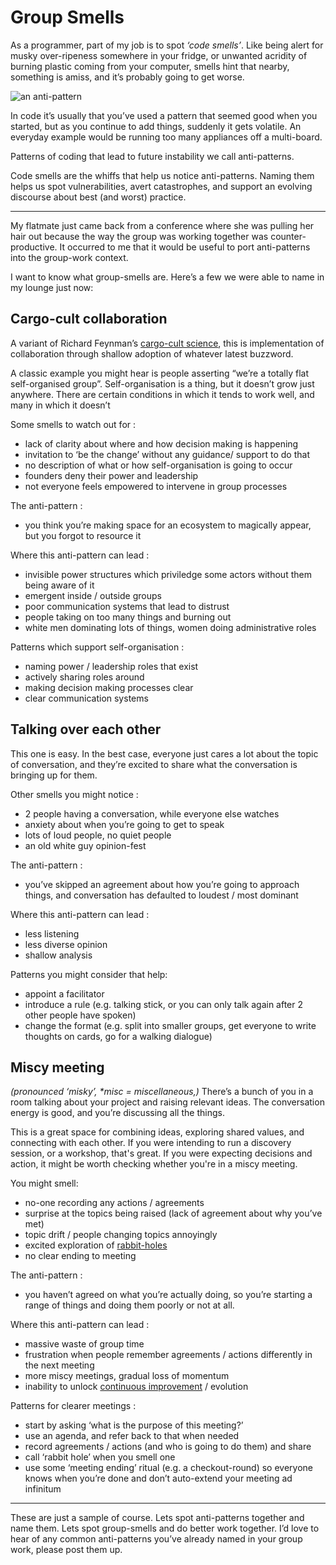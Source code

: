 # Group Smells

As a programmer, part of my job is to spot _‘code smells’_.
Like being alert for musky over-ripeness somewhere in your fridge, or unwanted acridity of burning plastic coming from your computer, smells hint that nearby, something is amiss, and it’s probably going to get worse.


![](images/anti_pattern_plugs.jpg 'an anti-pattern')


In code it’s usually that you’ve used a pattern that seemed good when you started, but as you continue to add things, suddenly it gets volatile.
An everyday example would be running too many appliances off a multi-board.

Patterns of coding that lead to  future instability we call anti-patterns.

Code smells are the whiffs that help us notice anti-patterns.
Naming them helps us spot vulnerabilities, avert catastrophes, and support an evolving discourse about best (and worst) practice.

---

My flatmate just came back from a conference where she was pulling her hair out because the way the group was working together was counter-productive.
It occurred to me that it would be useful to port anti-patterns into the  group-work context.

I want to know what group-smells are.
Here’s a few we were able to name in my lounge just now:

## Cargo-cult collaboration

A variant of Richard Feynman’s [cargo-cult science](https://en.wikipedia.org/wiki/Cargo_cult_science), this is implementation of collaboration through shallow adoption of whatever latest buzzword. 

A classic example you might hear is people asserting “we’re a totally flat self-organised group”.
Self-organisation is a thing, but it doesn’t grow just anywhere.
There are certain conditions in which it tends to work well, and many in which it doesn’t

Some smells to watch out for :
- lack of clarity about where and how decision making is happening
- invitation to ‘be the change’ without any guidance/ support to do that
- no description of what or how self-organisation is going to occur
- founders deny their power and leadership
- not everyone feels empowered to intervene in group processes

The anti-pattern :
- you think you’re making space for an ecosystem to magically appear, but you forgot to resource it

Where this anti-pattern can lead :
- invisible power structures which priviledge some actors without them being aware of it
- emergent inside / outside groups
- poor communication systems that lead to distrust
- people taking on too many things and burning out
- white men dominating lots of things, women doing administrative roles

Patterns which support self-organisation :
- naming power / leadership roles that exist
- actively sharing roles around
- making decision making processes clear
- clear communication systems

## Talking over each other

This one is easy.
In the best case, everyone just cares a lot about the topic of conversation, and they’re excited to share what the conversation is bringing up for them.

Other smells you might notice :

- 2 people having a conversation, while everyone else watches
- anxiety about when you’re going to get to speak
- lots of loud people, no quiet people
- an old white guy opinion-fest

The anti-pattern :
- you’ve skipped an agreement about how you’re going to approach things, and conversation has defaulted to loudest / most dominant

Where this anti-pattern can lead :
- less listening
- less diverse opinion 
- shallow analysis

Patterns you might consider that help:
- appoint a facilitator
- introduce a rule (e.g.
talking stick, or you can only talk again after 2 other people have spoken)
- change the format (e.g.
split into smaller groups, get everyone to write thoughts on cards, go for a walking dialogue)


## Miscy meeting

_(pronounced ‘misky’, *misc = miscellaneous,)_
There’s a bunch of you in a room talking about your project and raising relevant ideas.
The conversation energy is good, and you’re discussing all the things. 

This is a great space for combining ideas, exploring shared values, and connecting with each other.
If you were intending to run a discovery session, or a workshop, that's great.
If you were expecting decisions and action, it might be worth checking whether you're in a miscy meeting.

You might smell:
- no-one recording any actions / agreements
- surprise at the topics being raised (lack of agreement about why you’ve met)
- topic drift / people changing topics annoyingly
- excited exploration of [rabbit-holes](http://www.newyorker.com/culture/cultural-comment/the-rabbit-hole-rabbit-hole)
- no clear ending to meeting

The anti-pattern :
- you haven’t agreed on what you’re actually doing, so you’re starting a range of things and doing them poorly or not at all. 

Where this anti-pattern can lead :
- massive waste of group time
- frustration when people remember agreements / actions differently in the next meeting 
- more miscy meetings, gradual loss of momentum
- inability to unlock [continuous improvement](https://en.wikipedia.org/wiki/Continual_improvement_process) / evolution

Patterns for clearer meetings :
- start by asking ‘what is the purpose of this meeting?’
- use an agenda, and refer back to that when needed
- record agreements / actions (and who is going to do them) and share 
- call ‘rabbit hole’ when you smell one
- use some ‘meeting ending’ ritual (e.g.
a checkout-round) so everyone knows when you’re done and don’t  auto-extend your meeting ad infinitum

---

These are just a sample of course.
Lets spot anti-patterns together and name them.
Lets spot group-smells and do better work together.
I’d love to hear of any common anti-patterns you’ve already named in your group work, please post them up.
